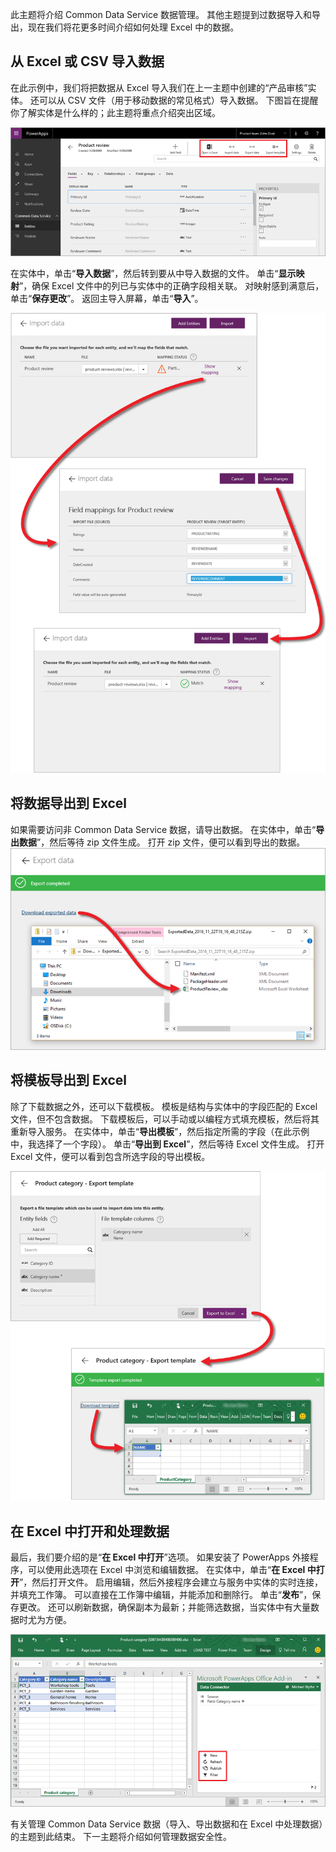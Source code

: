 此主题将介绍 Common Data Service 数据管理。 其他主题提到过数据导入和导出，现在我们将花更多时间介绍如何处理 Excel 中的数据。

## <a name="import-data-from-excel-or-csv"></a>从 Excel 或 CSV 导入数据
在此示例中，我们将把数据从 Excel 导入我们在上一主题中创建的“产品审核”实体。 还可以从 CSV 文件（用于移动数据的常见格式）导入数据。 下图旨在提醒你了解实体是什么样的；此主题将重点介绍突出区域。

![“产品审核”实体](./media/learning-common-data-service-manage/product-review-entity.png)

在实体中，单击“**导入数据**”，然后转到要从中导入数据的文件。 单击“**显示映射**”，确保 Excel 文件中的列已与实体中的正确字段相关联。 对映射感到满意后，单击“**保存更改**”。 返回主导入屏幕，单击“**导入**”。

![从 Excel 导入数据](./media/learning-common-data-service-manage/import-data.png)

## <a name="export-data-to-excel"></a>将数据导出到 Excel
如果需要访问非 Common Data Service 数据，请导出数据。 在实体中，单击“**导出数据**”，然后等待 zip 文件生成。 打开 zip 文件，便可以看到导出的数据。 
![将数据导出到 Excel](./media/learning-common-data-service-manage/export-data.png)

## <a name="export-a-template-to-excel"></a>将模板导出到 Excel
除了下载数据之外，还可以下载模板。 模板是结构与实体中的字段匹配的 Excel 文件，但不包含数据。 下载模板后，可以手动或以编程方式填充模板，然后将其重新导入服务。 在实体中，单击“**导出模板**”，然后指定所需的字段（在此示例中，我选择了一个字段）。 单击“**导出到 Excel**”，然后等待 Excel 文件生成。 打开 Excel 文件，便可以看到包含所选字段的导出模板。

![将模板导出到 Excel](./media/learning-common-data-service-manage/export-template.png)

## <a name="open-and-work-with-data-in-excel"></a>在 Excel 中打开和处理数据
最后，我们要介绍的是“**在 Excel 中打开**”选项。 如果安装了 PowerApps 外接程序，可以使用此选项在 Excel 中浏览和编辑数据。 在实体中，单击“**在 Excel 中打开**”，然后打开文件。 启用编辑，然后外接程序会建立与服务中实体的实时连接，并填充工作簿。 可以直接在工作簿中编辑，并能添加和删除行。 单击“**发布**”，保存更改。 还可以刷新数据，确保副本为最新；并能筛选数据，当实体中有大量数据时尤为方便。

![在 Excel 中打开](./media/learning-common-data-service-manage/open-excel.png)

有关管理 Common Data Service 数据（导入、导出数据和在 Excel 中处理数据）的主题到此结束。 下一主题将介绍如何管理数据安全性。

